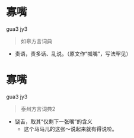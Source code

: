 # 寡嘴
gua3 jy3
> 如皋方言词典
- 责语，责多话、乱说。（原文作“呱嘴”，写法罕见）

# 寡嘴
gua3 jy3
> 泰州方言词典2
- 饶舌，取其“仅剩下一张嘴”的含义
  - 这个马马儿的这张～说起来就有得说吤。
